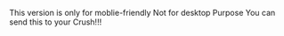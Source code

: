 This version is only for moblie-friendly 
Not for desktop Purpose 
You can send this to your Crush!!!
